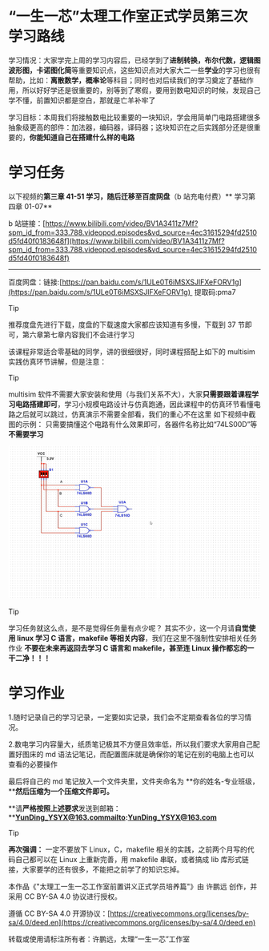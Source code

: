 # “一生一芯”太理工作室正式学员第三次学习路线

学习情况：大家学完上周的学习内容后，已经学到了**进制转换，布尔代数，逻辑图波形图，卡诺图化简**等重要知识点，这些知识点对大家大二一些**学业**的学习也很有帮助，比如：**离散数学，概率论**等科目；同时也对后续我们的学习奠定了基础作用，所以好好学还是很重要的，别等到了寒假，要用到数电知识的时候，发现自己学不懂，前置知识都是空白，那就是亡羊补牢了

学习目标：本周我们将接触数电比较重要的一块知识，学会用简单门电路搭建很多抽象级更高的部件：加法器，编码器，译码器；这块知识在之后实践部分还是很重要的，**你能知道自己在搭建什么样的电路**

# 学习任务

以下视频的**第三章 41-51 学习，随后迁移至百度网盘**（b 站充电付费）** 学习第四章 01-07**

b 站链接：[https://www.bilibili.com/video/BV1A3411z7Mf?spm_id_from=333.788.videopod.episodes&vd_source=4ec31615294fd2510d5fd40f0183648f](https://www.bilibili.com/video/BV1A3411z7Mf?spm_id_from=333.788.videopod.episodes&vd_source=4ec31615294fd2510d5fd40f0183648f)

---

百度网盘：链接:[https://pan.baidu.com/s/1ULe0T6iMSXSJlFXeFORV1g](https://pan.baidu.com/s/1ULe0T6iMSXSJlFXeFORV1g)    提取码:pma7

> [!TIP]
> 推荐度盘先进行下载，度盘的下载速度大家都应该知道有多慢，下载到 37 节即可，第六章第七章内容我们不会进行学习

该课程非常适合零基础的同学，讲的很细很好，同时课程搭配上如下的 multisim 实践仿真环节讲解，但是注意：

> [!TIP]
> multisim 软件不需要大家安装和使用（与我们关系不大），大家**只需要跟着课程学习电路搭建即可**，学习小规模电路设计与仿真跑通，因此课程中的仿真环节看懂电路之后就可以跳过，仿真演示不需要全部看，我们的重心不在这里
> 如下视频中截图的示例：
> 只需要搞懂这个电路有什么效果即可，各器件名称比如“74LS00D”等**不需要学习**

![](static/Mf6NbYt1KogAn9xQ6dwcaXVKn2b.png)

> [!TIP]
> 学习任务就这么点，是不是觉得任务量有点少呢？
> 其实不少，这一个月请**自觉使用 linux 学习 C 语言，makefile 等相关内容**，我们在这里不强制性安排相关任务作业
> **不要在未来再返回去学习 C 语言和 makefile，甚至连 Linux 操作都忘的一干二净！！！**

# 学习作业

1.随时记录自己的学习记录，一定要如实记录，我们会不定期查看各位的学习情况。

2.数电学习内容量大，纸质笔记极其不方便且效率低，所以我们要求大家用自己配置好图床的 md 语法记笔记，而配置图床就是确保你的笔记在别的电脑上也可以查看的必要操作

最后将自己的 md 笔记放入一个文件夹里，文件夹命名为 **你的姓名-专业班级，****然后压缩为⼀个压缩文件即可。**

**请****严格按照上述要求****发送到邮箱：****YunDing_YSYX@163.commailto:YunDing_YSYX@163.com**

> [!TIP]
> **再次强调：**
> 一定不要放下 Linux，C，makefile 相关的实践，之前两个月写的代码自己都可以在 Linux 上重新完善，用 makefile 串联，或者搞成 lib 库形式链接，大家要学的还有很多，不能把之前学了的知识忘掉。

本作品《"太理工一生一芯工作室前置讲义正式学员培养篇"》由 许鹏远 创作，并采用 CC BY-SA 4.0 协议进行授权。

遵循 CC BY-SA 4.0 开源协议：[https://creativecommons.org/licenses/by-sa/4.0/deed.en](https://creativecommons.org/licenses/by-sa/4.0/deed.en)

转载或使用请标注所有者：许鹏远，太理“一生一芯”工作室

